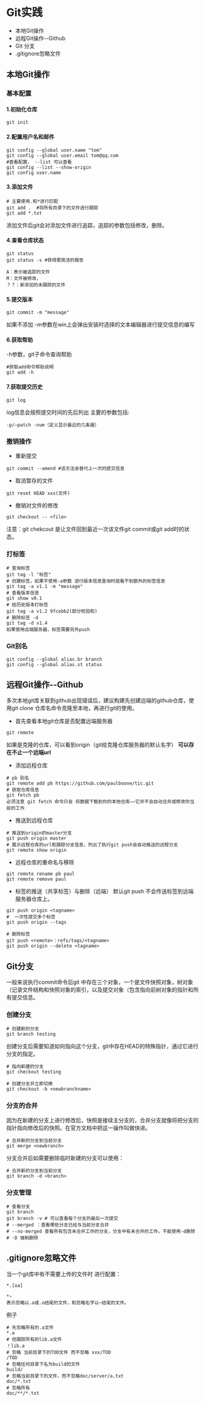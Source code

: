 # Git实践
* 本地Git操作
* 远程Git操作--Github
* Git 分支
* .gitignore忽略文件
## 本地Git操作
### 基本配置
#### 1.初始化仓库
```git
git init
```
#### 2.配置用户名和邮件
```git
git config --global user.name "tom"
git config --global user.email tom@qq.com
#查看配置， --list 可以查看
git config --list --show-origin
git config user.name
```
#### 3.添加文件
```git
# 主要使用.和*进行匹配
git add .  #将所有目录下的文件进行跟踪
git add *.txt
```
添加文件后git会对添加文件进行追踪，追踪的参数包括修改，删除。
#### 4.查看仓库状态
```git
git status
git status -s #获得更简洁的报告
```
    A：表示被追踪的文件
    M：文件被修改，
    ？？：新添加的未跟踪的文件
#### 5.提交版本
```git
git commit -m "message"
```
如果不添加 -m参数在win上会弹出安装时选择的文本编辑器进行提交信息的编写
#### 6.获取帮助
-h参数，git子命令查询帮助
```git 
#获取add命令帮助说明
git add -h
```
#### 7.获取提交历史
```git
git log
```
log信息会按照提交时间的先后列出
主要的参数包括:

    -p/–patch -num（定义显示最近的几条据）
### 撤销操作
* 重新提交
```git
git commit --amend #该方法会替代上一次的提交信息
```
* 取消暂存的文件
```git
git reset HEAD xxx(文件)
```
* 撤销对文件的修改
```git
git checkout -- <file>
```
注意：git chekcout 是让文件回到最近一次该文件git commit或git add时的状态。
### 打标签
```git
# 查询标签
git tag -l "标签"
# 创建标签，如果不使用-a参数 进行版本信息查询时就看不到额外的标签信息
git tag -a v1.1 -m "message"
# 查看版本信息
git show v0.1
# 给历史版本打标签
git tag -a v1.2 9fcebb2(部分校验和)
# 删除标签 -d
git tag -d v1.4
如果使用远端服务器，标签需要另外push
```
### Git别名
```git
git config --global alias.br branch
git config --global alias.st status
```
## 远程Git操作--Github
多次本地git库关联到github出现错误后，建议构建先创建远端的github仓库，使用git clone 仓库名命令克隆至本地，再进行git的使用。
* 首先查看本地git仓库是否配置远端服务器
```git
git remote
```
如果是克隆的仓库，可以看到origin（git给克隆仓库服务器的默认名字）
**可以存在不止一个远端url**
* 添加远程仓库
```git
# pb 别名 
git remote add pb https://github.com/paulboone/tic.git
# 获取仓库信息
git fetch pb
必须注意 git fetch 命令只会 将数据下载到你的本地仓库——它并不会自动合并或修改你当前的工作
```
* 推送到远程仓库
```git
# 推送到origin的master分支
git push origin master
# 展示远程仓库的url和跟踪分支信息，列出了执行git push会自动推送的远程分支
git remote show origin
```
* 远程仓库的重命名与移除
```git
git remote rename pb paul
git remote remove paul
```
* 标签的推送（共享标签）与删除（远端）
默认git push 不会传送标签到远端服务器仓库上。
```git
git push origin <tagname>
#  一次性提交多个标签
git push origin --tags

# 删除标签
git push <remote>：refs/tags/<tagname>
git push origin --delete <tagname>
```
## Git分支
一般来说执行commit命令后git 中存在三个对象，一个是文件快照对象，树对象（记录文件结构和快照对象的索引，以及提交对象（包含指向前树对象的指针和所有提交信息。
### 创建分支
```git
# 创建新的分支
git branch testing
```
创建分支后需要知道如何指向这个分支，git中存在HEAD的特殊指针，通过它进行分支的指定。
```git
# 指向新建的分支
git checkout testing

# 创建分支并立即切换
git checkout -b <newbranchname>
```
### 分支的合并
因为在新建的分支上进行修改后，快照是接续主分支的，合并分支就像将把分支的指针指向修改后的快照。在官方文档中把这一操作叫做快进。
```git
# 合并新的分支到当前分支
git merge <newbranch>
```
分支合并后如需要删除临时新建的分支可以使用：
```git
# 合并新的分支到当前分支
git branch -d <branch>
```
### 分支管理
```git
# 查看分支
git branch
git branch -v # 可以查看每个分支的最后一次提交
# --merged ：查看哪些分支已经与当前分支合并
# --no-merged 查看所有包含未合并工作的分支，分支中有未合并的工作，不能使用-d删除
# -D 强制删除
```
## .gitignore忽略文件
当一个git库中有不需要上传的文件时 进行配置：

    *.[oa]

    *~
    表示忽略以.a或.o结尾的文件，和忽略名字以~结尾的文件。
例子
```git
# 先忽略所有的.a文件
*.a
# 但跟踪所有的lib.a文件
！lib.a
# 忽略 当前目录下的TOD文件 而不忽略 xxx/TOD
/TOD
# 忽略任何目录下名为build的文件
build/
# 忽略当前目录下的文件，而不忽略doc/server/a.txt
doc/*.txt
# 忽略所有
doc/**/*.txt
```

